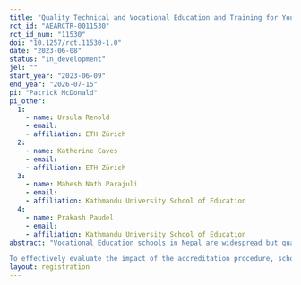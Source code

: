 ```yaml
---
title: "Quality Technical and Vocational Education and Training for Youth (QualiTY) Schools Accreditation Procedure"
rct_id: "AEARCTR-0011530"
rct_id_num: "11530"
doi: "10.1257/rct.11530-1.0"
date: "2023-06-08"
status: "in_development"
jel: ""
start_year: "2023-06-09"
end_year: "2026-07-15"
pi: "Patrick McDonald"
pi_other:
  1:
    - name: Ursula Renold
    - email: 
    - affiliation: ETH Zürich
  2:
    - name: Katherine Caves
    - email: 
    - affiliation: ETH Zürich
  3:
    - name: Mahesh Nath Parajuli
    - email: 
    - affiliation: Kathmandu University School of Education
  4:
    - name: Prakash Paudel
    - email: 
    - affiliation: Kathmandu University School of Education
abstract: "Vocational Education schools in Nepal are widespread but quality control and accreditation are lacking. As a part of the Quality Technical and Vocational Education and Training for Youth (QualiTY) project, 280 schools are to be selected to undertake an accreditation procedure, under the assumption that this will lift school quality and ultimately outcomes for graduates, especially in underprivileged groups.
To effectively evaluate the impact of the accreditation procedure, schools will be selected for treatment through a stratified randomization process, where schools are first sorted into blocks based on geographic region and school type, then randomized into treatment and control groups. Schools will complete a survey on quality measures and student outcomes at the beginning of the procedure to create a baseline measure, and will be re-interviewed annually through the course of the project, until 2026."
layout: registration
---
```


